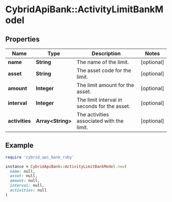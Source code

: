 # CybridApiBank::ActivityLimitBankModel

## Properties

| Name | Type | Description | Notes |
| ---- | ---- | ----------- | ----- |
| **name** | **String** | The name of the limit. | [optional] |
| **asset** | **String** | The asset code for the limit. | [optional] |
| **amount** | **Integer** | The limit amount for the asset. | [optional] |
| **interval** | **Integer** | The limit interval in seconds for the asset. | [optional] |
| **activities** | **Array&lt;String&gt;** | The activities associated with the limit. | [optional] |

## Example

```ruby
require 'cybrid_api_bank_ruby'

instance = CybridApiBank::ActivityLimitBankModel.new(
  name: null,
  asset: null,
  amount: null,
  interval: null,
  activities: null
)
```

